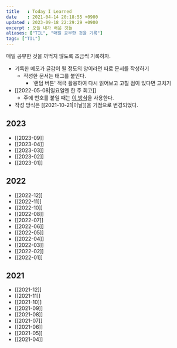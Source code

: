 ```yaml
---
title   : Today I Learned
date    : 2021-04-14 20:18:55 +0900
updated : 2023-09-18 22:29:29 +0900
excerpt : 오늘 내가 배운 것들
aliases: ["TIL", "매일 공부한 것을 기록"]
tags: ["TIL"]
---
```


매일 공부한 것을 까먹지 않도록 조금씩 기록하자. 
- 기록한 메모가 글감이 될 정도의 양이라면 따로 문서를 작성하기
  - 작성한 문서는 태그를 붙인다.
	- '랜덤 버튼' 적극 활용하여 다시 읽어보고 고칠 점이 있다면 고치기
- [[2022-05-08|일요일엔 한 주 회고]]
  - 주에 번호를 붙일 때는 [이 방식](https://www.epochconverter.com/weeks/2022)을 사용한다.
- 작성 방식은 [[2021-10-21|이날]]을 기점으로 변경되었다.
	

## 2023
- [[2023-09]]
- [[2023-04]]
- [[2023-03]]
- [[2023-02]]
- [[2023-01]]

## 2022
- [[2022-12]]
- [[2022-11]]
- [[2022-10]]
- [[2022-08]]
- [[2022-07]]
- [[2022-06]]
- [[2022-05]]
- [[2022-04]]
- [[2022-03]]
- [[2022-02]]
- [[2022-01]]

## 2021 
- [[2021-12]]
- [[2021-11]]
- [[2021-10]]
- [[2021-09]]
- [[2021-08]]
- [[2021-07]]
- [[2021-06]]
- [[2021-05]]
- [[2021-04]]
